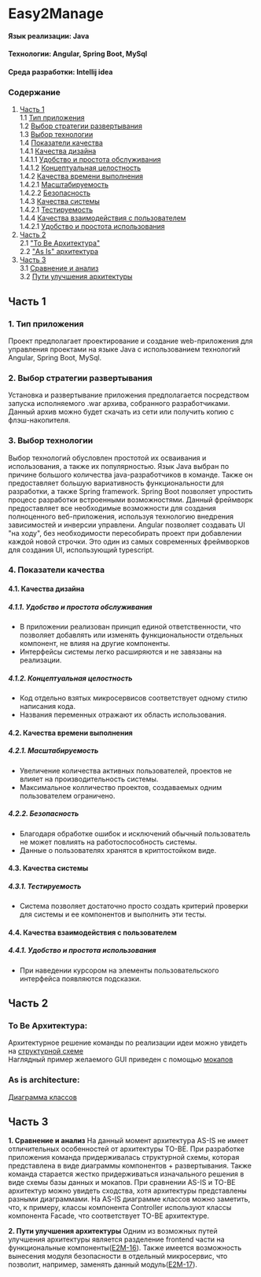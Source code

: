 # Easy2Manage

#### Язык реализации: Java  
#### Технологии: Angular, Spring Boot, MySql 
#### Среда разработки: Intellij idea

### Содержание
1. [Часть 1](#part1) <br>
  1.1 [Тип приложения](#1) <br>
  1.2 [Выбор стратегии развертывания](#2) <br>
  1.3 [Выбор технологии](#3) <br>
  1.4 [Показатели качества](#4) <br>
    	1.4.1 [Качества дизайна](#4.1) <br>
		1.4.1.1 [Удобство и простота обслуживания](#4.1.1) <br>
		1.4.1.2 [Концептуальная целостность](#4.1.2) <br>
	1.4.2 [Качества времени выполнения](#4.2) <br>
		1.4.2.1 [Масштабируемость](#4.2.1) <br>
		1.4.2.2 [Безопасность](#4.2.2) <br>
	1.4.3 [Качества системы](#4.3) <br>
		1.4.2.1 [Тестируемость](#4.3.1) <br>
	1.4.4 [Качества взаимодействия с пользователем](#4.4) <br>
		1.4.2.1 [Удобство и простота использования](#4.4.1) <br>
2. [Часть 2](#part2) <br>
	2.1 ["To Be Архитектура"](#to_be) <br>
  	2.2 ["As Is" архитектура](#as_is) <br>
3. [Часть 3](#part3)   
  3.1 [Сравнение и анализ](#compare_and_analysis)   
  3.2 [Пути улучшения архитектуры](#way_upgrade)  


## Часть 1 <a name="part1"></a>

### 1. Тип приложения <a name="1"></a>
Проект предполагает проектирование и создание web-приложения для управления проектами на языке Java с использованием технологий Angular, Spring Boot, MySql.

### 2. Выбор стратегии развертывания <a name="2"></a>
Установка и развертывание приложения предполагается посредством запуска исполняемого .war архива, собранного разработчиками. Данный архив можно будет скачать из сети или получить копию с флэш-накопителя.

### 3. Выбор технологии <a name="3"></a>
Выбор технологий обусловлен простотой их осваивания и использования, а также их популярностью.
Язык Java выбран по причине большого количества java-разработчиков в команде. Также он предоставляет большую вариативность функциональности для разработки, а также Spring framework. 
Spring Boot позволяет упростить процесс разработки встроенными возможностями. Данный фреймворк предоставляет все необходимые возможности для создания полноценного веб-приложения, используя технологию внедрения зависимостей и инверсии управлени.
Angular позволяет создавать UI "на ходу", без необходимости пересобирать проект при добавлении каждой новой строчки. Это один из самых современных фреймворков для создания UI, использующий typescript. 

### 4. Показатели качества <a name="4"></a>
#### 4.1. Качества дизайна<a name="4.1"></a>
##### 4.1.1. Удобство и простота обслуживания <a name="4.1.1"></a>
* В приложении реализован принцип единой ответственности, что позволяет добавлять или изменять функциональности отдельных компонент, не влияя на другие компоненты.
* Интерфейсы системы легко расширяются и не завязаны на реализации. 
##### 4.1.2. Концептуальная целостность <a name="4.1.2"></a>
* Код отдельно взятых микросервисов соответствует одному стилю написания кода.
* Названия переменных отражают их область использования.
#### 4.2. Качества времени выполнения <a name="4.2"></a>
##### 4.2.1. Масштабируемость <a name="4.2.1"></a>
* Увеличение количества активных пользователей, проектов не влияет на производительность системы.
* Максимальное колличество проектов, создаваемых одним пользователем ограничено.
##### 4.2.2. Безопасность <a name="4.2.2"></a>
* Благодаря обработке ошибок и исключений обычный пользователь не может повлиять на работоспособность системы.
* Данные о пользователях хранятся в криптостойком виде.
#### 4.3. Качества системы <a name="4.3"></a>
##### 4.3.1. Тестируемость <a name="4.3.1"></a>
* Система позволяет достаточно просто создать критерий проверки для системы и ее компонентов и выполнить эти тесты.
#### 4.4. Качества взаимодействия с пользователем <a name="4.4"></a>
##### 4.4.1. Удобство и простота использования <a name="4.4.1"></a>
* При наведении курсором на элементы пользовательского интерфейса появляются подсказки.
## Часть 2 <a name="part2"/></a>

### To Be Архитектура: <a name="to_be"></a>
Архитектурное решение команды по реализации идеи можно увидеть на [структурной схеме](https://github.com/IlyaMarkevichV/Easy2Manage/blob/master/Documentation/diagrams/structure/%D0%A1%D1%82%D1%80%D1%83%D0%BA%D1%82%D1%83%D1%80%D0%BD%D0%B0%D1%8F%20%D1%81%D1%85%D0%B5%D0%BC%D0%B0.PNG) <br>
Наглядный пример желаемого GUI приведен с помощью [мокапов](https://github.com/IlyaMarkevichV/Easy2Manage/tree/master/Documentation/mockup) <br>
  
### As is architecture:<a name="as_is"/></a>
[Диаграмма классов](https://github.com/IlyaMarkevichV/Easy2Manage/blob/master/Documentation/diagrams/class/class-diagram.jpg)  <br>

## Часть 3 <a name="part3"/></a>

**1. Сравнение и анализ** <a name="compare_and_analysis"/></a>
На данный момент архитектура AS-IS не имеет отличительных особенностей от архитектуры TO-BE. При разработке приложения команда придерживалась структурной схемы, которая представлена в виде диаграммы компонентов + развертывания. Также команда старается жестко придерживаться изначального решения в виде схемы базы данных и мокапов. При сравнении AS-IS и TO-BE архитектур можно увидеть сходства, хотя архитектуры представлены разными диаграммами. На AS-IS диаграмме классов можно заметить, что, к примеру, классы компонента Controller используют классы компонента Facade, что соответствует TO-BE архитектуре.

**2. Пути улучшения архитектуры** <a name="way_upgrade"/></a>
Одним из возможных путей улучшения архитектуры является разделение frontend части на функциональные компоненты([E2M-16](https://trello.com/c/74Fto685/36-e2m-16-dev-%D1%80%D0%B0%D0%B7%D0%B4%D0%B5%D0%BB%D0%B5%D0%BD%D0%B8%D0%B5-frontend-%D0%BD%D0%B0-%D1%84%D1%83%D0%BD%D0%BA%D1%86%D0%B8%D0%BE%D0%BD%D0%B0%D0%BB%D1%8C%D0%BD%D1%8B%D0%B5-%D0%BA%D0%BE%D0%BC%D0%BF%D0%BE%D0%BD%D0%B5%D0%BD%D1%82%D1%8B)). Также имеется возможность вынесения модуля безопасности в отдельный микросервис, что позволит, например, заменять данный модуль([E2M-17](https://trello.com/c/5eFBb2An/37-e2m-17-dev-%D0%B2%D1%8B%D0%BD%D0%B5%D1%81%D0%B5%D0%BD%D0%B8%D0%B5-security-%D0%BC%D0%BE%D0%B4%D1%83%D0%BB%D1%8F-%D0%B2-%D0%BE%D1%82%D0%B4%D0%B5%D0%BB%D1%8C%D0%BD%D1%8B%D0%B9-%D0%BC%D0%B8%D0%BA%D1%80%D0%BE%D1%81%D0%B5%D1%80%D0%B2%D0%B8%D1%81)). 
